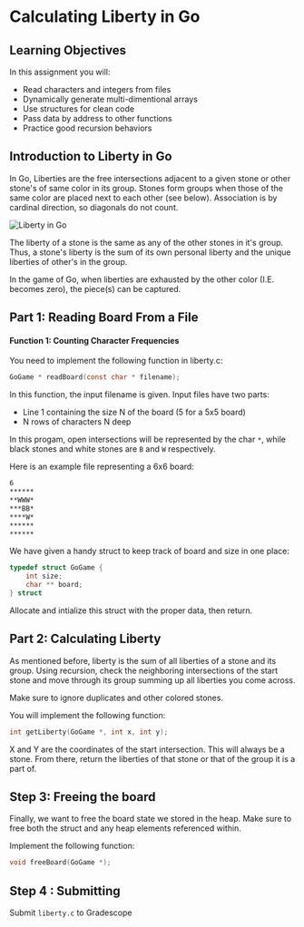 # Calculating Liberty in Go


## Learning Objectives

In this assignment you will:
- Read characters and integers from files
- Dynamically generate multi-dimentional arrays
- Use structures for clean code
- Pass data by address to other functions
- Practice good recursion behaviors




## Introduction to Liberty in Go

In Go, Liberties are the free intersections adjacent to a given stone or other stone's of same color in its group. Stones form groups when those of the same color are placed next to each other (see below). Association is by cardinal direction, so diagonals do not count. 

![Liberty in Go](https://upload.wikimedia.org/wikipedia/commons/9/92/Go_adjacent_stones.png)

The liberty of a stone is the same as any of the other stones in it's group. Thus, a stone's liberty is the sum of its own personal liberty and the unique liberties of other's in the group.

In the game of Go, when liberties are exhausted by the other color (I.E. becomes zero), the piece(s) can be captured. 
## Part 1:  Reading Board From a File

#### Function 1: Counting Character Frequencies

You need to implement the following function in liberty.c: 

```c
GoGame * readBoard(const char * filename);
```

In this function, the input filename is given. Input files have two parts:
- Line 1 containing the size N of the board (5 for a 5x5 board)
- N rows of characters N deep

In this progam, open intersections will be represented by the char ```*```, while black stones and white stones are ```B``` and ```W``` respectively.


Here is an example file representing a 6x6 board:
```txt
6
******
**WWW*
***BB*
****W*
******
******
```

We have given a handy struct to keep track of board and size in one place: 

```c
typedef struct GoGame {
    int size;
    char ** board;
} struct
```

Allocate and intialize this struct with the proper data, then return.






## Part 2: Calculating Liberty



As mentioned before, liberty is the sum of all liberties of a stone and its group. Using recursion, check the neighboring intersections of the start stone and move through its group summing up all liberties you come across.  

Make sure to ignore duplicates and other colored stones. 

You will implement the following function:

```c
int getLiberty(GoGame *, int x, int y);
```

X and Y are the coordinates of the start intersection. This will always be a stone. From there, return the liberties of that stone or that of the group it is a part of.


## Step 3: Freeing the board

Finally, we want to free the board state we stored in the heap. Make sure to free both the struct and any heap elements referenced within.

Implement the following function:

```c
void freeBoard(GoGame *);
```


## Step 4 : Submitting
Submit ```liberty.c``` to Gradescope